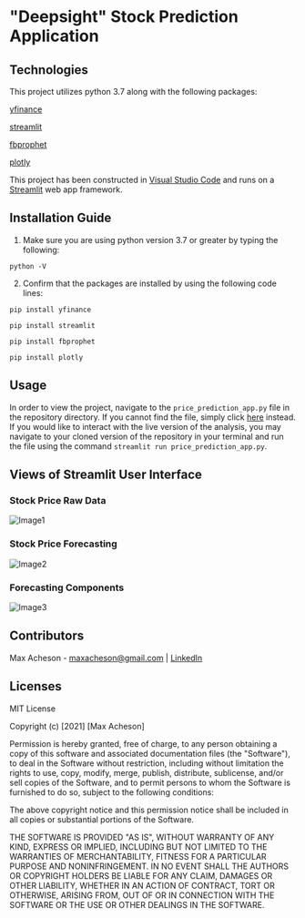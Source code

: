 # "Deepsight" Stock Prediction Application 

## Technologies

This project utilizes python 3.7 along with the following packages:

[yfinance](https://pypi.org/project/yfinance/)

[streamlit](https://streamlit.io/)

[fbprophet](https://pypi.org/project/fbprophet/)

[plotly](https://pypi.org/project/plotly/)

This project has been constructed in [Visual Studio Code](https://code.visualstudio.com/) and runs on a [Streamlit](https://streamlit.io/) web app framework.

## Installation Guide

1. Make sure you are using python version 3.7 or greater by typing the following:

`python -V`

2. Confirm that the packages are installed by using the following code lines:

`pip install yfinance`

`pip install streamlit`

`pip install fbprophet`

`pip install plotly`

## Usage

In order to view the project, navigate to the `price_prediction_app.py` file in the repository directory. If you cannot find the file, simply click [here](https://github.com/MaxAcheson/price_prediction_app/blob/main/Code/price_prediction_app.py) instead. If you would like to interact with the live version of the analysis, you may navigate to your cloned version of the repository in your terminal and run the file using the command `streamlit run price_prediction_app.py`.

## Views of Streamlit User Interface

### Stock Price Raw Data
![Image1](https://github.com/MaxAcheson/price_prediction_app/blob/main/Images/Image1.png)


### Stock Price Forecasting
![Image2](https://github.com/MaxAcheson/price_prediction_app/blob/main/Images/Image2.png)

### Forecasting Components
![Image3](https://github.com/MaxAcheson/price_prediction_app/blob/main/Images/Image3.png)


## Contributors

Max Acheson - maxacheson@gmail.com | [LinkedIn](https://www.linkedin.com/in/max-acheson-75093a19a/)

## Licenses

MIT License

Copyright (c) [2021] [Max Acheson]

Permission is hereby granted, free of charge, to any person obtaining a copy of this software and associated documentation files (the "Software"), to deal in the Software without restriction, including without limitation the rights to use, copy, modify, merge, publish, distribute, sublicense, and/or sell copies of the Software, and to permit persons to whom the Software is furnished to do so, subject to the following conditions:

The above copyright notice and this permission notice shall be included in all copies or substantial portions of the Software.

THE SOFTWARE IS PROVIDED "AS IS", WITHOUT WARRANTY OF ANY KIND, EXPRESS OR IMPLIED, INCLUDING BUT NOT LIMITED TO THE WARRANTIES OF MERCHANTABILITY, FITNESS FOR A PARTICULAR PURPOSE AND NONINFRINGEMENT. IN NO EVENT SHALL THE AUTHORS OR COPYRIGHT HOLDERS BE LIABLE FOR ANY CLAIM, DAMAGES OR OTHER LIABILITY, WHETHER IN AN ACTION OF CONTRACT, TORT OR OTHERWISE, ARISING FROM, OUT OF OR IN CONNECTION WITH THE SOFTWARE OR THE USE OR OTHER DEALINGS IN THE SOFTWARE.